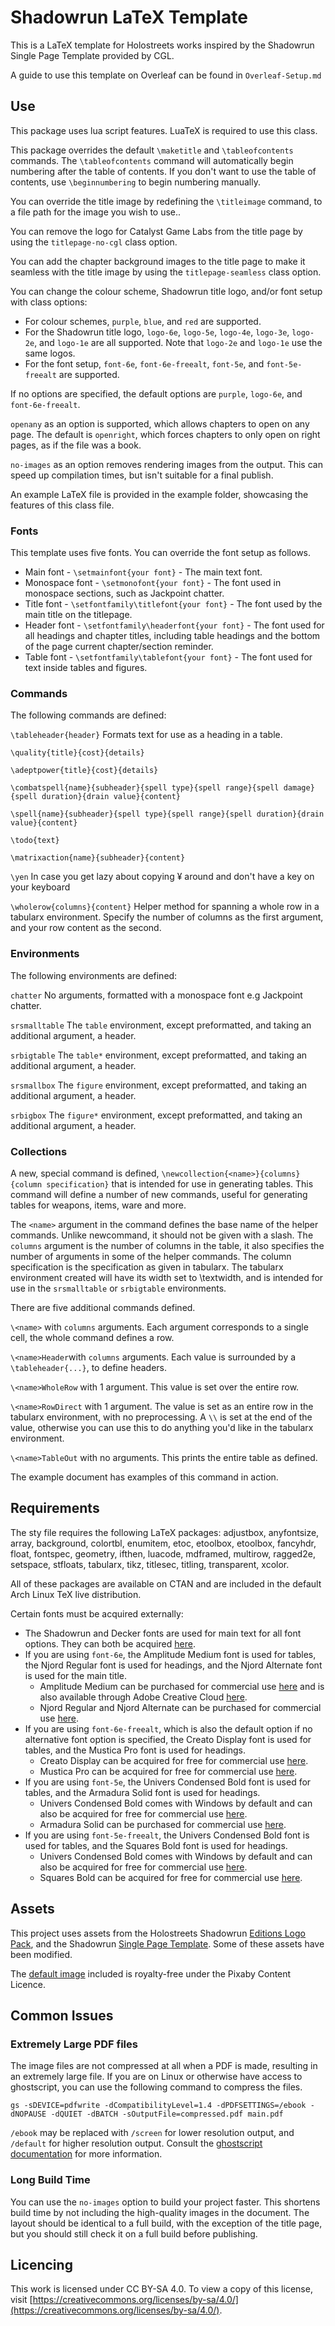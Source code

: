 # Shadowrun LaTeX Template

This is a LaTeX template for Holostreets works inspired by the Shadowrun Single Page Template provided by CGL.

A guide to use this template on Overleaf can be found in `Overleaf-Setup.md`

## Use

This package uses lua script features. LuaTeX is required to use this class.

This package overrides the default `\maketitle` and `\tableofcontents` commands. The `\tableofcontents` command will automatically begin numbering after the table of contents. If you don't want to use the table of contents, use `\beginnumbering` to begin numbering manually.

You can override the title image by redefining the `\titleimage` command, to a file path for the image you wish to use..

You can remove the logo for Catalyst Game Labs from the title page by using the `titlepage-no-cgl` class option.

You can add the chapter background images to the title page to make it seamless with the title image by using the `titlepage-seamless` class option.

You can change the colour scheme, Shadowrun title logo, and/or font setup with class options:

- For colour schemes, `purple`, `blue`, and `red` are supported.
- For the Shadowrun title logo, `logo-6e`, `logo-5e`, `logo-4e`, `logo-3e`, `logo-2e`, and `logo-1e` are all supported. Note that `logo-2e` and `logo-1e` use the same logos.
- For the font setup, `font-6e`, `font-6e-freealt`, `font-5e`, and `font-5e-freealt` are supported.

If no options are specified, the default options are `purple`, `logo-6e`, and `font-6e-freealt`.

`openany` as an option is supported, which allows chapters to open on any page. The default is `openright`, which forces chapters to only open on right pages, as if the file was a book.

`no-images` as an option removes rendering images from the output. This can speed up compilation times, but isn't suitable for a final publish.

An example LaTeX file is provided in the example folder, showcasing the features of this class file.

### Fonts

This template uses five fonts. You can override the font setup as follows.

- Main font - `\setmainfont{your font}` - The main text font.
- Monospace font - `\setmonofont{your font}` - The font used in monospace sections, such as Jackpoint chatter.
- Title font - `\setfontfamily\titlefont{your font}` - The font used by the main title on the titlepage.
- Header font - `\setfontfamily\headerfont{your font}` - The font used for all headings and chapter titles, including table headings and the bottom of the page current chapter/section reminder.
- Table font - `\setfontfamily\tablefont{your font}` - The font used for text inside tables and figures.

### Commands

The following commands are defined:

`\tableheader{header}` Formats text for use as a heading in a table.

`\quality{title}{cost}{details}`

`\adeptpower{title}{cost}{details}`

`\combatspell{name}{subheader}{spell type}{spell range}{spell damage}{spell duration}{drain value}{content}`

`\spell{name}{subheader}{spell type}{spell range}{spell duration}{drain value}{content}`

`\todo{text}`

`\matrixaction{name}{subheader}{content}`

`\yen` In case you get lazy about copying ¥ around and don't have a key on your keyboard

`\wholerow{columns}{content}` Helper method for spanning a whole row in a tabularx environment. Specify the number of columns as the first argument, and your row content as the second.

### Environments

The following environments are defined:

`chatter` No arguments, formatted with a monospace font e.g Jackpoint chatter.

`srsmalltable` The `table` environment, except preformatted, and taking an additional argument, a header.

`srbigtable` The `table*` environment, except preformatted, and taking an additional argument, a header.

`srsmallbox` The `figure` environment, except preformatted, and taking an additional argument, a header.

`srbigbox` The `figure*` environment, except preformatted, and taking an additional argument, a header.

### Collections

A new, special command is defined, `\newcollection{<name>}{columns}{column specification}` that is intended for use in generating tables. This command will define a number of new commands, useful for generating tables for weapons, items, ware and more.

The `<name>` argument in the command defines the base name of the helper commands. Unlike newcommand, it should not be given with a slash. The `columns` argument is the number of columns in the table, it also specifies the number of arguments in some of the helper commands. The column specification is the specification as given in tabularx. The tabularx environment created will have its width set to \textwidth, and is intended for use in the `srsmalltable` or  `srbigtable` environments.

There are five additional commands defined.

`\<name>` with `columns` arguments. Each argument corresponds to a single cell, the whole command defines a row.

`\<name>Header`with `columns` arguments. Each value is surrounded by a `\tableheader{...}`, to define headers.

`\<name>WholeRow` with 1 argument. This value is set over the entire row.

`\<name>RowDirect` with 1 argument. The value is set as an entire row in the tabularx environment, with no preprocessing. A `\\` is set at the end of the value, otherwise you can use this to do anything you'd like in the tabularx environment.

`\<name>TableOut` with no arguments. This prints the entire table as defined.

The example document has examples of this command in action.

## Requirements

The sty file requires the following LaTeX packages: adjustbox, anyfontsize, array, background, colortbl, enumitem, etoc, etoolbox, etoolbox, fancyhdr, float, fontspec, geometry, ifthen, luacode, mdframed, multirow, ragged2e, setspace, stfloats, tabularx, tikz, titlesec, titling, transparent, xcolor.

All of these packages are available on CTAN and are included in the default Arch Linux TeX live distribution.

Certain fonts must be acquired externally:

- The Shadowrun and Decker fonts are used for main text for all font options. They can both be acquired [here](https://rpg.divnull.com/srun/fonts.html).
- If you are using `font-6e`, the Amplitude Medium font is used for tables, the Njord Regular font is used for headings, and the Njord Alternate font is used for the main title.
  - Amplitude Medium can be purchased for commercial use [here](https://store.typenetwork.com/foundry/fontbureau/fonts/amplitude) and is also available through Adobe Creative Cloud [here](https://fonts.adobe.com/fonts/amplitude).
  - Njord Regular and Njord Alternate can be purchased for commercial use [here](https://www.tugcu.co/fonts/p/njord).
- If you are using `font-6e-freealt`, which is also the default option if no alternative font option is specified, the Creato Display font is used for tables, and the Mustica Pro font is used for headings.
  - Creato Display can be acquired for free for commercial use [here](https://www.dafont.com/creato-display.font).
  - Mustica Pro can be acquired for free for commercial use [here](https://www.dafont.com/mustica-pro.font).
- If you are using `font-5e`, the Univers Condensed Bold font is used for tables, and the Armadura Solid font is used for headings.
  - Univers Condensed Bold comes with Windows by default and can also be acquired for free for commercial use [here](https://font.download/font/univers-condensed).
  - Armadura Solid can be purchased for commercial use [here](https://www.myfonts.com/products/solid-armadura-177401).
- If you are using `font-5e-freealt`, the Univers Condensed Bold font is used for tables, and the Squares Bold font is used for headings.
  - Univers Condensed Bold comes with Windows by default and can also be acquired for free for commercial use [here](https://font.download/font/univers-condensed).
  - Squares Bold can be acquired for free for commercial use [here](https://www.1001fonts.com/squares-bold-font.html).

## Assets

This project uses assets from the Holostreets Shadowrun [Editions Logo Pack](https://drivethrurpg.com/product/433897/shadowrun-holostreets-shadowrun-editions-logo-pack), and the Shadowrun [Single Page Template](https://drivethrurpg.com/product/431512/shadowrun-holostreets-single-page-template). Some of these assets have been modified.

The [default image](https://pixabay.com/illustrations/robot-machine-digital-robots-4120890/) included is royalty-free under the Pixaby Content Licence.

## Common Issues

### Extremely Large PDF files

The image files are not compressed at all when a PDF is made, resulting in an extremely large file. If you are on Linux or otherwise have access to ghostscript, you can use the following command to compress the files.

`gs -sDEVICE=pdfwrite -dCompatibilityLevel=1.4 -dPDFSETTINGS=/ebook -dNOPAUSE -dQUIET -dBATCH -sOutputFile=compressed.pdf main.pdf`

`/ebook` may be replaced with `/screen` for lower resolution output, and `/default` for higher resolution output. Consult the [ghostscript documentation](https://ghostscript.readthedocs.io/en/gs10.0.0/VectorDevices.html#the-family-of-pdf-and-postscript-output-devices) for more information.

### Long Build Time

You can use the `no-images` option to build your project faster. This shortens build time by not including the high-quality images in the document. The layout should be identical to a full build, with the exception of the title page, but you should still check it on a full build before publishing.

## Licencing

This work is licensed under CC BY-SA 4.0. To view a copy of this license, visit [https://creativecommons.org/licenses/by-sa/4.0/](https://creativecommons.org/licenses/by-sa/4.0/).
